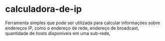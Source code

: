 # calculadora-de-ip
Ferramenta simples que pode ser utilizada para calcular informações sobre endereços IP, como o endereço de rede, endereço de broadcast, quantidade de hosts disponíveis em uma sub-rede, 
